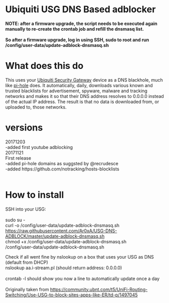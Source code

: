 <h1>Ubiquiti USG DNS Based adblocker</h1>

<b>NOTE: after a firmware upgrade, the script needs to be executed again manually to re-create the crontab job and refill the dnsmasq list. <br><br>
So after a firmware upgrade, log in using SSH, sudo to root and run /config/user-data/update-adblock-dnsmasq.sh</b>
<br>
<h1>What does this do</h1>
This uses your <a href="https://www.ubnt.com/unifi-routing/usg/">Ubiquiti Security Gateway</a> device as a DNS blackhole, much like <a href="https://pi-hole.net/">pi-hole</a> does. It automatically, daily, downloads various known and trusted blacklists for advertisement, spyware, malware and tracking networks and makes it so that their DNS address resolves to 0.0.0.0 instead of the actual IP address. The result is that no data is downloaded from, or uploaded to, those networks.<br>

<h1>versions</h1>
20171203<br>
-added first youtube adblocking <br>
20171121<br>
First release<br>
-added pi-hole domains as suggsted by @recrudesce <br>
-added https://github.com/notracking/hosts-blocklists<br>
<br>
<h1>How to install</h1>

SSH into your USG:<br>
<br>
sudo su -<br>
curl -o /config/user-data/update-adblock-dnsmasq.sh https://raw.githubusercontent.com/Ar0xA/USG-DNS-ADBLOCK/master/update-adblock-dnsmasq.sh<br>
chmod +x /config/user-data/update-adblock-dnsmasq.sh<br>
/config/user-data/update-adblock-dnsmasq.sh<br>


Check if all went fine by nslookup on a box that uses your USG as DNS (default from DHCP)<br>
nslookup aa.i-stream.pl (should return address: 0.0.0.0)<br>
<br>
crontab -l should show you now a line to automatically update once a day<br>
<br>
Originally taken from https://community.ubnt.com/t5/UniFi-Routing-Switching/Use-USG-to-block-sites-apps-like-ER/td-p/1497045

